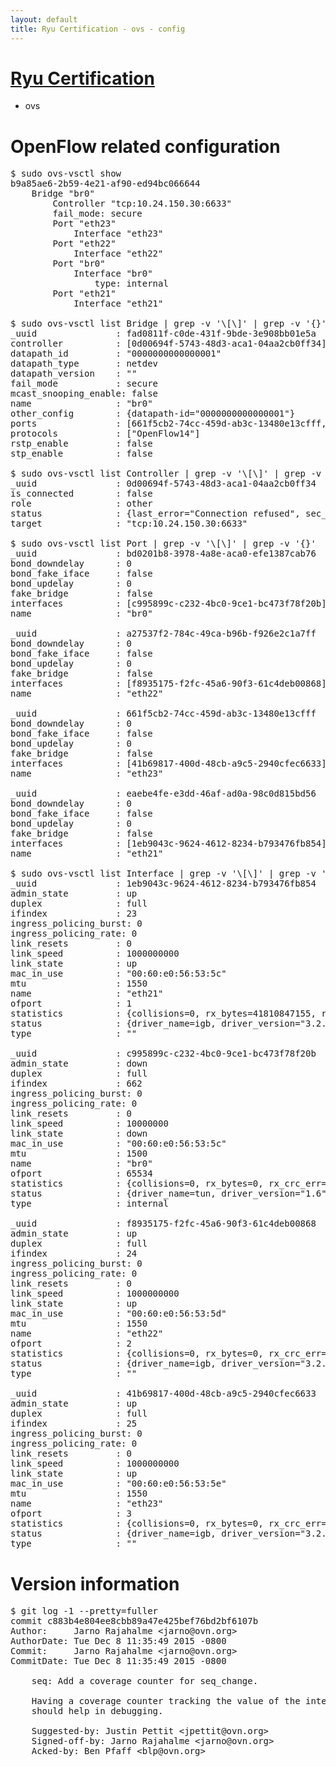 ```yaml
---
layout: default
title: Ryu Certification - ovs - config
---
```

# [Ryu Certification](http://osrg.github.io/ryu/certification.html)
* ovs 

# OpenFlow related configuration
<pre>
$ sudo ovs-vsctl show
b9a85ae6-2b59-4e21-af90-ed94bc066644
    Bridge "br0"
        Controller "tcp:10.24.150.30:6633"
        fail_mode: secure
        Port "eth23"
            Interface "eth23"
        Port "eth22"
            Interface "eth22"
        Port "br0"
            Interface "br0"
                type: internal
        Port "eth21"
            Interface "eth21"

$ sudo ovs-vsctl list Bridge | grep -v '\[\]' | grep -v '{}'
_uuid               : fad0811f-c0de-431f-9bde-3e908bb01e5a
controller          : [0d00694f-5743-48d3-aca1-04aa2cb0ff34]
datapath_id         : "0000000000000001"
datapath_type       : netdev
datapath_version    : "<built-in>"
fail_mode           : secure
mcast_snooping_enable: false
name                : "br0"
other_config        : {datapath-id="0000000000000001"}
ports               : [661f5cb2-74cc-459d-ab3c-13480e13cfff, a27537f2-784c-49ca-b96b-f926e2c1a7ff, bd0201b8-3978-4a8e-aca0-efe1387cab76, eaebe4fe-e3dd-46af-ad0a-98c0d815bd56]
protocols           : ["OpenFlow14"]
rstp_enable         : false
stp_enable          : false

$ sudo ovs-vsctl list Controller | grep -v '\[\]' | grep -v '{}'
_uuid               : 0d00694f-5743-48d3-aca1-04aa2cb0ff34
is_connected        : false
role                : other
status              : {last_error="Connection refused", sec_since_connect="17", sec_since_disconnect="1", state=BACKOFF}
target              : "tcp:10.24.150.30:6633"

$ sudo ovs-vsctl list Port | grep -v '\[\]' | grep -v '{}'
_uuid               : bd0201b8-3978-4a8e-aca0-efe1387cab76
bond_downdelay      : 0
bond_fake_iface     : false
bond_updelay        : 0
fake_bridge         : false
interfaces          : [c995899c-c232-4bc0-9ce1-bc473f78f20b]
name                : "br0"

_uuid               : a27537f2-784c-49ca-b96b-f926e2c1a7ff
bond_downdelay      : 0
bond_fake_iface     : false
bond_updelay        : 0
fake_bridge         : false
interfaces          : [f8935175-f2fc-45a6-90f3-61c4deb00868]
name                : "eth22"

_uuid               : 661f5cb2-74cc-459d-ab3c-13480e13cfff
bond_downdelay      : 0
bond_fake_iface     : false
bond_updelay        : 0
fake_bridge         : false
interfaces          : [41b69817-400d-48cb-a9c5-2940cfec6633]
name                : "eth23"

_uuid               : eaebe4fe-e3dd-46af-ad0a-98c0d815bd56
bond_downdelay      : 0
bond_fake_iface     : false
bond_updelay        : 0
fake_bridge         : false
interfaces          : [1eb9043c-9624-4612-8234-b793476fb854]
name                : "eth21"

$ sudo ovs-vsctl list Interface | grep -v '\[\]' | grep -v '{}'
_uuid               : 1eb9043c-9624-4612-8234-b793476fb854
admin_state         : up
duplex              : full
ifindex             : 23
ingress_policing_burst: 0
ingress_policing_rate: 0
link_resets         : 0
link_speed          : 1000000000
link_state          : up
mac_in_use          : "00:60:e0:56:53:5c"
mtu                 : 1550
name                : "eth21"
ofport              : 1
statistics          : {collisions=0, rx_bytes=41810847155, rx_crc_err=0, rx_dropped=0, rx_errors=0, rx_frame_err=0, rx_over_err=0, rx_packets=27920339, tx_bytes=0, tx_dropped=0, tx_errors=0, tx_packets=0}
status              : {driver_name=igb, driver_version="3.2.10-k", firmware_version="2.10-9"}
type                : ""

_uuid               : c995899c-c232-4bc0-9ce1-bc473f78f20b
admin_state         : down
duplex              : full
ifindex             : 662
ingress_policing_burst: 0
ingress_policing_rate: 0
link_resets         : 0
link_speed          : 10000000
link_state          : down
mac_in_use          : "00:60:e0:56:53:5c"
mtu                 : 1500
name                : "br0"
ofport              : 65534
statistics          : {collisions=0, rx_bytes=0, rx_crc_err=0, rx_dropped=0, rx_errors=0, rx_frame_err=0, rx_over_err=0, rx_packets=0, tx_bytes=0, tx_dropped=0, tx_errors=0, tx_packets=0}
status              : {driver_name=tun, driver_version="1.6", firmware_version="N/A"}
type                : internal

_uuid               : f8935175-f2fc-45a6-90f3-61c4deb00868
admin_state         : up
duplex              : full
ifindex             : 24
ingress_policing_burst: 0
ingress_policing_rate: 0
link_resets         : 0
link_speed          : 1000000000
link_state          : up
mac_in_use          : "00:60:e0:56:53:5d"
mtu                 : 1550
name                : "eth22"
ofport              : 2
statistics          : {collisions=0, rx_bytes=0, rx_crc_err=0, rx_dropped=0, rx_errors=0, rx_frame_err=0, rx_over_err=0, rx_packets=0, tx_bytes=29013896181, tx_dropped=0, tx_errors=0, tx_packets=19363219}
status              : {driver_name=igb, driver_version="3.2.10-k", firmware_version="2.10-9"}
type                : ""

_uuid               : 41b69817-400d-48cb-a9c5-2940cfec6633
admin_state         : up
duplex              : full
ifindex             : 25
ingress_policing_burst: 0
ingress_policing_rate: 0
link_resets         : 0
link_speed          : 1000000000
link_state          : up
mac_in_use          : "00:60:e0:56:53:5e"
mtu                 : 1550
name                : "eth23"
ofport              : 3
statistics          : {collisions=0, rx_bytes=0, rx_crc_err=0, rx_dropped=0, rx_errors=0, rx_frame_err=0, rx_over_err=0, rx_packets=0, tx_bytes=6030318000, tx_dropped=0, tx_errors=0, tx_packets=4020212}
status              : {driver_name=igb, driver_version="3.2.10-k", firmware_version="2.10-9"}
type                : ""
</pre>

# Version information
<pre>
$ git log -1 --pretty=fuller
commit c883b4e804ee8cbb89a47e425bef76bd2bf6107b
Author:     Jarno Rajahalme &lt;jarno@ovn.org&gt;
AuthorDate: Tue Dec 8 11:35:49 2015 -0800
Commit:     Jarno Rajahalme &lt;jarno@ovn.org&gt;
CommitDate: Tue Dec 8 11:35:49 2015 -0800

    seq: Add a coverage counter for seq_change.
    
    Having a coverage counter tracking the value of the internal seq_next
    should help in debugging.
    
    Suggested-by: Justin Pettit &lt;jpettit@ovn.org&gt;
    Signed-off-by: Jarno Rajahalme &lt;jarno@ovn.org&gt;
    Acked-by: Ben Pfaff &lt;blp@ovn.org&gt;
</pre>
